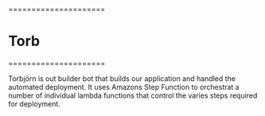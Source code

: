 =====================
# Torb 
=====================

Torbjörn is out builder bot that builds our application and handled the automated deployment.  It uses Amazons Step Function to orchestrat a number of individual lambda functions that control the varies steps required for deployment.
